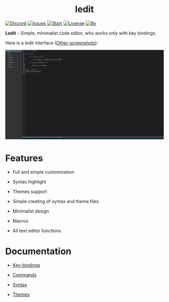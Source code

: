 <h1 align="center">ledit</h1>

[![Discord](https://img.shields.io/discord/682240305235624014?color=blue&label=Discord&logo=discord)](https://discord.gg/naGkzRN)
[![Issues](https://img.shields.io/github/issues/loliconshik3/ledit)](https://github.com/loliconshik3/ledit/issues)
[![Start](https://img.shields.io/github/stars/loliconshik3/ledit)](https://github.com/loliconshik3/ledit/stargazers)
[![License](https://img.shields.io/github/license/loliconshik3/ledit)](https://github.com/loliconshik3/ledit/blob/main/LICENSE)
[![By](https://img.shields.io/badge/by-loliconshik3-informational)](https://github.com/loliconshik3)

**Ledit** - Simple, minimalist code editor, who works only with key bindings.

Here is a ledit interface ([Other-screenshots](./docs/screenshots.md)):

![Screenshot](./resources/ledit_screen_01.png)

# Features 

* Full and simple customization

* Syntax highlight

* Themes support

* Simple creating of syntax and theme files

* Minimalist design

* Macros

* All text editor functions

# Documentation

* [Key-bindings](./docs/keybindings.md)

* [Commands](./docs/commands.md)

* [Syntax](./docs/syntax.md)

* [Themes](./docs/themes.md)